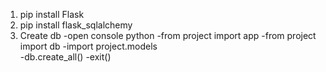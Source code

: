 1. pip install Flask
2. pip install flask_sqlalchemy
3. Create db
-open console python
-from project import app
-from project import db
-import project.models   
-db.create_all()
-exit()